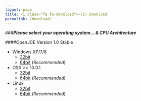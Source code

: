 ```yaml
---
layout: page
title: <i class="fa fa-download"></i> Download
permalink: /download/
---
```



###***Please select your operating system... & CPU Architecture***
<br>

####OpenJCE Version 1.0 Stable

 - <i class="fa fa-windows"></i> Windows XP/7/8
 	- [32bit][win32]
 	- [64bit][win64] (*Recommended*)
 - <i class="fa fa-apple"></i> OSX >= 10.0.1
  	- [32bit][mac32]
 	- [64bit][mac64] (*Recommended*)
 - <i class="fa fa-linux"></i> Linux
  	- [32bit][linux32]
 	- [64bit][linux64] (*Recommended*) 


[win32]: /assets/images/os-icons/windows.jpg
[win64]: /assets/images/os-icons/windows.jpg
[mac32]: /assets/images/os-icons/windows.jpg
[mac64]: /assets/images/os-icons/windows.jpg
[linux32]: /assets/images/os-icons/windows.jpg
[linux64]: /assets/images/os-icons/windows.jpg
